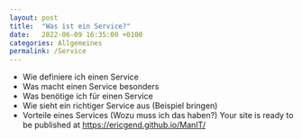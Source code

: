 ```yaml
---
layout: post
title:  "Was ist ein Service?"
date:   2022-06-09 16:35:00 +0100
categories: Allgemeines
permalink: /Service
---
```


- Wie definiere ich einen Service 
- Was macht einen Service besonders
- Was benötige ich für einen Service
- Wie sieht ein richtiger Service aus (Beispiel bringen)
- Vorteile eines Services (Wozu muss ich das haben?) Your site is ready to be published at https://ericgend.github.io/ManIT/ 
